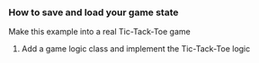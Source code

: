 ### How to save and load your game state
Make this example into a real Tic-Tack-Toe game
1. Add a game logic class and implement the Tic-Tack-Toe logic